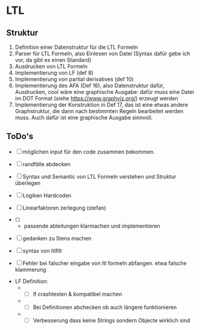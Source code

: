 # LTL

## Struktur

1. Definition einer Datenstruktur für die LTL Formeln
2. Parser für LTL Formeln, also Einlesen von Datei (Syntax dafür gebe ich vor, da gibt es einen Standard)
3. Ausdrucken von LTL Formeln
4. Implementierung von LF (def 8)
5. Implementierung von partial derivatives (def 10)
6. Implementierung des AFA (Def 16), also Datenstruktur dafür, Ausdrucken, cool wäre eine graphische Ausgabe: dafür muss eine Datei im DOT Format (siehe https://www.graphviz.org/) erzeugt werden
7. Implementierung der Konstruktion in Def 17, das ist eine etwas andere Graphstruktur, die dann nach bestimmten Regeln bearbeitet werden muss. Auch dafür ist eine graphische Ausgabe sinnvoll.

## ToDo's

- [ ] möglichen input für den code zusammen bekommen.
- [ ] randfälle abdecken
- [ ] Syntax und Semantic von LTL Formeln verstehen und Struktur überlegen
- [ ] Logiken Hardcoden

- [ ] Linearfaktoren zerlegung (stefan)
- [ ] + passende ableitungen klarmachen und implementieren
- [ ] gedanken zu 5tens machen
- [ ] syntax von ltlfilt
- [ ] Fehler bei falscher eingabe von ltl formeln abfangen. etwa falsche klammerung
- LF Definition:
  * - [ ] lf crashtesten & kompatibel machen
  * - [ ] Bei Definitionen abchecken ob auch längere funktionieren
  * - [ ] Verbesserung dass keine Strings sondern Objecte wirklich sind
